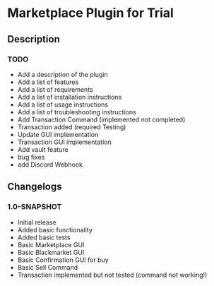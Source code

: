 # Marketplace Plugin for Trial

## Description



### TODO
- Add a description of the plugin
- Add a list of features
- Add a list of requirements
- Add a list of installation instructions
- Add a list of usage instructions
- Add a list of troubleshooting instructions
- Add Transaction Command (implemented not completed)
- Transaction added (required Testing)
- Update GUI implementation
- Transaction GUI implementation
- Add vault feature
- bug fixes
- add Discord Webhook


## Changelogs

### 1.0-SNAPSHOT
- Initial release
- Added basic functionality
- Added basic tests
- Basic Marketplace GUI
- Basic Blackmarket GUI
- Basic Confirmation GUI for buy
- Basic Sell Command
- Transaction implemented but not tested (command not working!)